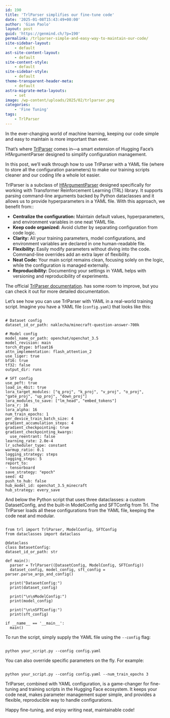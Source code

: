 ```yaml
---
id: 190
title: 'TrlParser simplifies our fine-tune code'
date: '2025-01-08T15:43:49+00:00'
author: 'Gian Paolo'
layout: post
guid: 'https://genmind.ch/?p=190'
permalink: /trlparser-simple-and-easy-way-to-maintain-our-code/
site-sidebar-layout:
    - default
ast-site-content-layout:
    - default
site-content-style:
    - default
site-sidebar-style:
    - default
theme-transparent-header-meta:
    - default
astra-migrate-meta-layouts:
    - set
image: /wp-content/uploads/2025/02/trlparser.png
categories:
    - 'Fine Tuning'
tags:
    - TrlParser
---
```


In the ever-changing world of machine learning, keeping our code simple and easy to maintain is more important than ever.

That’s where [TrlParser](https://huggingface.co/docs/trl/v0.15.1/en/script_utils#trl.TrlParser) comes in—a smart extension of Hugging Face’s HfArgumentParser designed to simplify configuration management.

In this post, we’ll walk through how to use TrlParser with a YAML file (where to store all the configuration parameters) to make our training scripts cleaner and our coding life a whole lot easier.

TrlParser is a subclass of [HfArgumentParser](https://huggingface.co/docs/transformers/en/internal/trainer_utils#transformers.HfArgumentParser) designed specifically for working with Transformer Reinforcement Learning (TRL) library. It supports parsing command-line arguments backed by Python dataclasses and it allows us to provide hyperparameters in a YAML file. With this approach, we benefit from::

- **Centralize the configuration:** Maintain default values, hyperparameters, and environment variables in one neat YAML file.
- **Keep code organized:** Avoid clutter by separating configuration from code logic.
- **Clarity:** All your training parameters, model configurations, and environment variables are declared in one human-readable file.
- **Flexibility:** Easily modify parameters without diving into the code. Command-line overrides add an extra layer of flexibility.
- **Neat Code:** Your main script remains clean, focusing solely on the logic, while the configuration is managed externally.
- **Reproducibility:** Documenting your settings in YAML helps with versioning and reproducibility of experiments.

The official [TrlParser documentation](https://huggingface.co/docs/trl/main/en/script_utils#trl.TrlParser). has some room to improve, but you can check it out for more detailed documentation.

Let’s see how you can use TrlParser with YAML in a real-world training script. Imagine you have a YAML file (`config.yaml`) that looks like this:

```

# Dataset config
dataset_id_or_path: naklecha/minecraft-question-answer-700k

# Model config
model_name_or_path: openchat/openchat_3.5
model_revision: main
torch_dtype: bfloat16
attn_implementation: flash_attention_2
use_liger: true
bf16: true
tf32: false
output_dir: runs

# SFT config
use_peft: true
load_in_4bit: true
lora_target_modules: ["q_proj", "k_proj", "v_proj", "o_proj", "gate_proj", "up_proj", "down_proj"]
lora_modules_to_save: ["lm_head", "embed_tokens"]
lora_r: 16
lora_alpha: 16
num_train_epochs: 1
per_device_train_batch_size: 4
gradient_accumulation_steps: 4
gradient_checkpointing: true
gradient_checkpointing_kwargs:
  use_reentrant: false
learning_rate: 2.0e-4
lr_scheduler_type: constant
warmup_ratio: 0.1
logging_strategy: steps
logging_steps: 5
report_to:
- tensorboard
save_strategy: "epoch"
seed: 42
push_to_hub: false
hub_model_id: openchat_3.5_minecraft
hub_strategy: every_save
```

And below the Python script that uses three dataclasses: a custom DatasetConfig, and the built-in ModelConfig and SFTConfig from Trl. The TrlParser loads all these configurations from the YAML file, keeping the code neat and modular.

```

from trl import TrlParser, ModelConfig, SFTConfig
from dataclasses import dataclass

@dataclass
class DatasetConfig:
dataset_id_or_path: str

def main():
  parser = TrlParser((DatasetConfig, ModelConfig, SFTConfig))
  dataset_config, model_config, sft_config = parser.parse_args_and_config()

  print("DatasetConfig:")
  print(dataset_config)

  print("\n\nModelConfig:")
  print(model_config)

  print("\n\nSFTConfig:")
  print(sft_config)

if __name__ == '__main__':
  main()
```

To run the script, simply supply the YAML file using the `--config` flag:

```

python your_script.py --config config.yaml
```

You can also override specific parameters on the fly. For example:

```

python your_script.py --config config.yaml --num_train_epochs 3 
```

TrlParser, combined with YAML configuration, is a game-changer for fine-tuning and training scripts in the Hugging Face ecosystem. It keeps your code neat, makes parameter management super simple, and provides a flexible, reproducible way to handle configurations.

Happy fine-tuning, and enjoy writing neat, maintainable code!